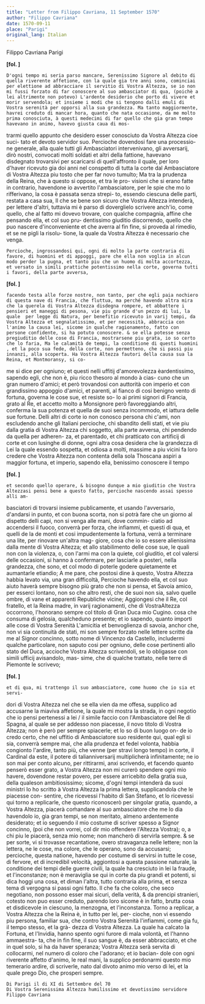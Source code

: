 ```yaml
---
title: "Letter from Filippo Cavriana, 11 September 1570"
author: "Filippo Cavriana"
date: 1570-09-11
place: "Parigi"
original_lang: Italian
---
```


Filippo Cavriana
Parigi



  
    
    
**[fol. ]**


    D'ogni tempo mi seria parso mancare, Serenissimo Signore al debito di quella riverente affetione, con la quale gia tre anni sono, cominciai per elettione ad abbracciare il servitio di Vostra Altezza, se io non mi fussi forzato di far conoscere al suo ambasciator di qua, (poichè a lei altrimente non potevo) L'ardente desiderio che porto di vivere et morir servendola; et insieme i modi che si tengono dalli emuli di Vostra serenità per opporsi alla sua grandezza. Ma tanto maggiormente, havrei creduto di mancar hora, quanto che nata occasione, da me molto prima conosciuta, à questi medecimi di far quello che gia gran tempo havevano in animo, havevo giusta caua di mos-
trarmi quello appunto che desidero esser conosciuto da Vostra Altezza cioe suci-
tato et devoto servidor suo. Percioche dovendosi fare una processio-
ne generale, alla quale tutti gli Ambasciatori intervenivano, gli avversarij, dirò nostri, convocati molti soldati et altri della fattione, havevano disdegnato trovarsivi per scaricarsi di quell'affronto il quale, per loro d'haver ricevuto gia doi anni nel conspetto di tutta la corte dal Ambasciatore di Vostra Altezza piu tosto che per far novo tumulto; Ma tra la prudenza della Reina, che à questo si oppose, et tra le pro-
visioni che si erano fatte in contrario, havendone io avvertito l'ambasciatore, per le spie che mo lo rifferivano, la cosa è passata senza strepi-
to, essendo ciescuna delle parti, restata a casa sua, Il che se bene son sicuro che Vostra Altezza intenderà, per lettere d'altri, tuttavia mi è parso di doverglielo scrivere anch'io, come quello, che al fatto mi dovevo trovare, con qualche compagnia, affine che pensando ella, et col suo pru-
dentissimo giuditio discorrendo, quello che puo nascere d'inconveniente et che averra al fin fine, si proveda al rimedio, et se ne pigli la risolu-
tione, la quale da Vostra Altezza è necessario che venga.


    
    Percioche, ingrossandosi qui, ogni di molto la parte contraria di favore, di huomini et di appoggi, pare che ella non voglia in alcun modo perder la pugna, et tanto piu che un huomo di molta accortezza, et versato in simili prattiche potentissimo nella corte, governa tutti i favori, della parte avversa,



    
**[fol. ]**


    facendo testa alle forze nostre, non tanto, per che egli paia nochiero di questa nave di Francia, che fluttua, ma perché havendo altra mira che la querela di Vostra Altezza disdegna rompere, et abbattere i pensieri et maneggi di pesona, vie piu grande d'un pezzo di lui, la quale  per legge di Natura, per benefitio ricevuto in varij tempi, da Vostra Altezza et segnalatissimo, et per necessità, abbraccia con l'animo la causa lei, sicome in qualche ragionamento, fatto con persone confidente, si ha potuto conoscere. & se ella potesse senza pregiuditio delle cose di Francia, mostrarsene piu grata, io so certo che lo faria, Ma le calamità de tempi, la conditione di questi huomini , et la poco sua fede, della corte, non permetteno, che si passi piu innanzi, alla scoperta. Ha Vostra Altezza fautori della causa sua la Reina, et Montmoransy, si co-
me si dice per ogniuno; et questi nelli uffitij d'amorevolezza èardentissimo, sapendo egli, che non è, piu ricco thesoro al mondo à cias-
cuno che un gran numero d'amici; et però trovandosi con auttorità con imperio et con grandissimo appoggio d'amici, et parenti, al fianco di cosi benigno vento di fortuna, governa le cose sue, et resiste so-
lo ai primi signori di Francia, grato al Re, et accetto molto a Monsignore però favoreggiando altri, conferma la sua potenza et quella de suoi senza incommodo, et iattura delle sue fortune. Delli altri di corte io non conosco persona chi c'ami, non escludendo anche gli Italiani percioche, chi sbandito delli stati, et vie piu dalla gratia di Vostra Altezza chi soggetto, alla parte avversa, chi pendendo da quella per adheren-
za, et parentado, et chi pratticato con artificij di corte et con lusinghe di donne, ogni altra cosa desidera che la grandezza di Lei la quale essendo sospetta, et odiosa a molti, massime a piu vicini  fa loro credere che Vostra Altezza non contenta della sola Thoscana aspiri a maggior fortuna, et imperio, sapendo ella, benissimo conoscere il tempo



    
**[fol. ]**


    et secondo quello operare, & bisogno dunque a mio giuditio che Vostra Altezzasi pensi bene a questo fatto, percioche nascendo assai spesso alli am-
basciatori di trovarsi insieme publicamente, et usando l'avversario, d'andarsi in punto, et con buona scorta, non si potrà fare che un giorno al dispetto delli capi, non si venga alle mani, dove commin-
ciatio ad accendersi il fuoco, converrà per forza, che infiammi, et questi di qua, et quelli de la de monti et cosi impudentemente la fortuna, verrà a terminare una lite, per rinovare un'altra mag-
giore, cosa che io so essere alienissima dalla mente di Vostra Altezza; et allo stabilimento delle cose sue, le quali non con la violenza, o, con l'armi ma con la quiete, col giuditio, et col valersi delle occasioni, si hanno à confermare, per lasciarle a posteri, nella grandezza, che sono, et col modo di poterle godere quietamente et aumantarle  etiandio; A me pare, che postosi dine à questo, Vostra Altezza habbia levato via, una gran difficoltà, Percioche havendo ella, et col suo aiuto haverà sempre bisogno più grato che non si pensa, et Savoia amico, per esserci lontano, non so che altro resti, che de suoi non sia, salvo quelle ombre, di vane et apparenti Republiche vicine; Aggiongesi che il Re, col fratello, et la Reina madre, in varij ragionamenti, che di VostraAltezza occorrono, l'honorano sempre col titolo di Gran Duca mio Cugino. cosa che consuma di gelosia, qualcheduno presente; et io sapendo, quanto importi alle cose di Vostra Serenità L'amicitia et benvoglienza di savoia, anchor che, non vi sia continuità de stati, mi son sempre forzato nelle lettere scritte da me al Signor concinno, sotto nome di Vincenzo da Castello, includermi qualche particolare, non saputo cosi per ogniuno, delle cose pertinenti allo stato del Duca, accioche Vostra Altezza scrivendoli, se lo obligasse con simili ufficij avisandolo, mas-
sime, che di qualche trattato, nelle terre di Piemonte le scrivevo;



    
**[fol. ]**


    et di qua, mi trattengo il suo ambasciatore, come huomo che io sia et servi-
dori di Vostra Altezza nel che se ella vien da me offesa, supplico ad accusarne la miaviva affetione, la quale mi mostra la strada, in ogni negotio che io pensi pertenessi a lei / il simile faccio con l'Ambasciatore del Re di Spagna, al quale se per addesso non piacesse, il novo titolo di Vostra Altezza; non è però per sempre spiacerle; et lo so di buon luogo on-
de io credo certo, che nel uffitio di Ambasciatore suo residente qui, qual egli si sia, converrà sempre mai, che alla prudenza et fedel volonta, habbia congionto l'ardire, tanto più, che venne (per stravi longo tempo) in corte, il Cardinal da este, il potere di talianniversarij multiplicherà infinitamente; ne io son mai per conto alcuno, per rittirarmi, anxi scrivendo, et facendo quanto penserò esser grato, a Vostra Altezza non mi curerò spendere ogni mio havere, dovendone restar povero, per essere arricebito della gratia sua, della qualeson ambitiosissimo; sicome, d'ogni tempi intenderà da suoi ministri Io ho scritto à Vostra Altezza la prima lettera, supplicandola che le piacesse con-
sentire, che ricevessi l'habito di San Stefano, et lo ricevessi qui torno a replicarle, che questo riconoscerò per singolar gratia, quando, a Vostra Altezza, piacerà com̍andare al suo ambasciatore che me lo dia havendolo io, gia gran tempi, se non meritato, almeno ardentemente desiderato; et io seguendo il mio costume di scriver spesso a Signor concinno, (poi che non vorrei, col dir mio offendere l'Altezza Vostra); o, a chi piu le piacerà, senza mio nome; non mancherò di servirla sempre. & se per sorte, vi si trovasse recantatione, overo stravaganza nelle lettere; non la lettera, ne le cose, ma colore, che le operano, sono da accusarsi; percioche, questa natione, havendo per costume di servirsi in tutte le cose, di fervore, et di incredibil velocità, aggiontosi a questa passione naturale, la conditione dei tempi delle guerre civili, la quale ha cresciuto in lei la fraude, et l'inconstanze; non è meraviglia se qui in corte da piu grandi et potenti, si dica hoggi una cosa, et diman l'altra, tutto contraria alla prima, et senza tema di vergogna si passi ogni fatto. Il che fa che coloro, che seco negotiano, non possono esser mai sicuri, della verità, & da prencipi stranieri, cotesto non puo esser creduto, parendo loro sicome è in fatto, brutta cosa et disdicevole in ciescuno, la menzogna, et l'inconstanza. Torno a replicar, a Vostra Altezza che la Reina è, in tutto per lei, per-
cioche, non vi essendo piu persona, familiar sua, che contro Vostra Serenità l'infiammi, come gia fu, il tempo stesso, et la grà-
dezza di Vostra Altezza. La quale ha calcato la Fortuna, et l'Invidia, hanno spento ogni furore di mala volontà, et l'hanno ammaestra-
ta, che in fin fine, il suo sangue è, da esser abbracciato, et che in quel solo, si ha da haver speranza; Vostra Altezza serà servita di collocarmi, nel numero di coloro che l'adorano; et io bacian-
dole con ogni riverente affetto d'animo, le real mani, la supplico perdonarmi questo mio temerario ardire, di scriverle, nato dal divoto animo mio verso di lei, et la quale prego Dio, che prosperi sempre.


    
    Di Parigi il di XI di Settembre del 70
    Di Vostra Serenissima Altezza humilissimo et devotissimo servidore Filippo Cavriana
    


    
  
